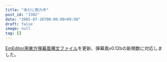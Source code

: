 ```yaml
---
title: "未だに脱力中"
post_id: "3302"
date: "2005-07-26T00:00:00+09:00"
draft: false
image: null
tag: []
---
```



[EmEditor用東方弾幕風構文ファイル](/emeditor-danmakufu)を更新、弾幕風v0.12bの新関数に対応しました。
